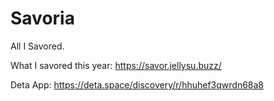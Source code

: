 # Savoria
All I Savored.

What I savored this year: https://savor.jellysu.buzz/

Deta App: https://deta.space/discovery/r/hhuhef3qwrdn68a8

